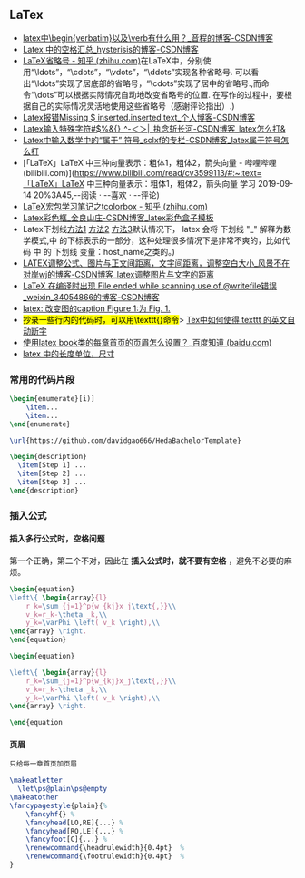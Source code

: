 ## LaTex





- [latex中\begin{verbatim}以及\verb有什么用？_音程的博客-CSDN博客](https://blog.csdn.net/qq_43391414/article/details/115129492)
- [Latex 中的空格汇总_hysterisis的博客-CSDN博客](https://blog.csdn.net/hysterisis/article/details/114123131)
- [LaTeX省略号 - 知乎 (zhihu.com)](https://zhuanlan.zhihu.com/p/104112163#:~:text=)在LaTeX中，分别使用“\ldots”，“\cdots”，“\vdots”，“\ddots”实现各种省略号. 可以看出“\ldots”实现了居底部的省略号，“\cdots”实现了居中的省略号.,而命令“\dots”可以根据实际情况自动地改变省略号的位置. 在写作的过程中，要根据自己的实际情况灵活地使用这些省略号（感谢评论指出）.)
- [Latex报错Missing $ inserted.inserted text_个人博客-CSDN博客](https://blog.csdn.net/zhangpeterx/article/details/86032665)
- [Latex输入特殊字符#$%&{}_^-＜＞|\_执念斩长河-CSDN博客_latex怎么打&](https://blog.csdn.net/m0_37149062/article/details/108240050)
- [Latex中输入数学中的“属于” 符号_sclxf的专栏-CSDN博客_latex属于符号怎么打](https://blog.csdn.net/sclxf/article/details/5387630)
- [「LaTeX」LaTeX 中三种向量表示：粗体1，粗体2，箭头向量 - 哔哩哔哩 (bilibili.com)](https://www.bilibili.com/read/cv3599113/#:~:text=「LaTeX」LaTeX 中三种向量表示：粗体1，粗体2，箭头向量 学习 2019-09-14 20%3A45,--阅读 · --喜欢 · --评论)
- [LaTeX宏包学习笔记之tcolorbox - 知乎 (zhihu.com)](https://zhuanlan.zhihu.com/p/338377565)
- [Latex彩色框_金良山庄-CSDN博客_latex彩色盒子模板](https://blog.csdn.net/golden1314521/article/details/42871065)
- Latex下划线[方法1](https://blog.csdn.net/hongnuaa/article/details/6901658?spm=1001.2101.3001.6661.1&utm_medium=distribute.pc_relevant_t0.none-task-blog-2~default~CTRLIST~Rate-1.pc_relevant_default&depth_1-utm_source=distribute.pc_relevant_t0.none-task-blog-2~default~CTRLIST~Rate-1.pc_relevant_default&utm_relevant_index=1) [方法2](https://blog.csdn.net/qq_41684259/article/details/108066854?spm=1001.2101.3001.6650.1&utm_medium=distribute.pc_relevant.none-task-blog-2~default~CTRLIST~Rate-1.pc_relevant_default&depth_1-utm_source=distribute.pc_relevant.none-task-blog-2~default~CTRLIST~Rate-1.pc_relevant_default&utm_relevant_index=2) [方法3](https://blog.csdn.net/weixin_44471218/article/details/119031672#:~:text=)默认情况下， latex 会将 下划线 "_" 解释为数学模式,中 的下标表示的一部分，这种处理很多情况下是非常不爽的，比如代码 中 的 下划线 变量：host_name之类的。)
- [LATEX调整公式、图片与正文间距离，文字间距离，调整空白大小_风景不在对岸wj的博客-CSDN博客_latex调整图片与文字的距离](https://blog.csdn.net/u011089523/article/details/83578005?spm=1001.2101.3001.6661.1&utm_medium=distribute.pc_relevant_t0.none-task-blog-2~default~CTRLIST~Rate-1.pc_relevant_antiscanv2&depth_1-utm_source=distribute.pc_relevant_t0.none-task-blog-2~default~CTRLIST~Rate-1.pc_relevant_antiscanv2&utm_relevant_index=1)
- [LaTeX 在编译时出现 File ended while scanning use of \@writefile错误_weixin_34054866的博客-CSDN博客](https://blog.csdn.net/weixin_34054866/article/details/86250933)
- [latex: 改变图的caption Figure 1:为 Fig. 1.](https://blog.csdn.net/fandroid/article/details/50930137)
- <mark>抄录一些行内的代码时，可以用\texttt{}命令</mark>> [Tex中如何使得 texttt 的英文自动断字](https://blog.csdn.net/weixin_30848775/article/details/98274223)
- [使用latex book类的每章首页的页眉怎么设置？_百度知道 (baidu.com)](https://zhidao.baidu.com/question/1964965103546603140.html)
- [latex 中的长度单位，尺寸](https://blog.csdn.net/robert_chen1988/article/details/52739825)


### 常用的代码片段


```latex
\begin{enumerate}[i)]
	\item...
	\item...
\end{enumerate}
```



```latex
\url{https://github.com/davidgao666/HedaBachelorTemplate}
```



```latex
\begin{description}
  \item[Step 1] ... 
  \item[Step 2] ...
  \item[Step 3] ...
\end{description}
```



### 插入公式

#### 插入多行公式时，空格问题

第一个正确，第二个不对，因此在 **插入公式时，就不要有空格** ，避免不必要的麻烦。

```latex
\begin{equation}
\left\{ \begin{array}{l}
	r_k=\sum_{j=1}^p{w_{kj}x_j\text{,}}\\
	v_k=r_k-\theta _k,\\
	y_k=\varPhi \left( v_k \right),\\
\end{array} \right.	
\end{equation}

```



```latex
\begin{equation}

\left\{ \begin{array}{l}
	r_k=\sum_{j=1}^p{w_{kj}x_j\text{,}}\\
	v_k=r_k-\theta _k,\\
	y_k=\varPhi \left( v_k \right),\\
\end{array} \right.

\end{equation
```

#### 页眉

```latex
只给每一章首页加页眉

\makeatletter
  \let\ps@plain\ps@empty
\makeatother
\fancypagestyle{plain}{%
    \fancyhf{} %
    \fancyhead[LO,RE]{...} %
    \fancyhead[RO,LE]{...} %
    \fancyfoot[C]{...} %
    \renewcommand{\headrulewidth}{0.4pt}  %
    \renewcommand{\footrulewidth}{0.4pt}  %
}
```

